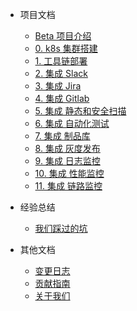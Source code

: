 - 项目文档

  - [Beta 项目介绍](README.md)
  - [0. k8s 集群搭建](docs/step0.setup-cluster.md)
  - [1. 工具链部署](docs/step1.install-tools.md)
  - [2. 集成 Slack](docs/step2.integrate-slack.md)
  - [3. 集成 Jira](docs/step3.integrate-jira.md)
  - [4. 集成 Gitlab](docs/step4.integrate-gitlab.md)
  - [5. 集成 静态和安全扫描](docs/step5.static-scan.md)
  - [6. 集成 自动化测试](docs/step6.integrate-testing.md)
  - [7. 集成 制品库](docs/step7.integrate-artifacts.md)
  - [8. 集成 灰度发布](docs/step8.gray-launch.md)
  - [9. 集成 日志监控](docs/step9.log-monitoring.md)
  - [10. 集成 性能监控](docs/step10.perf-monitoring.md)
  - [11. 集成 链路监控](docs/step11.trace-monitoring.md)

- 经验总结

  - [我们踩过的坑](docs/lesson-learnt.md)

- 其他文档

  - [变更日志](CHANGELOG.md)
  - [贡献指南](CONTRIBUTING.md)
  - [关于我们](docs/about.md)
